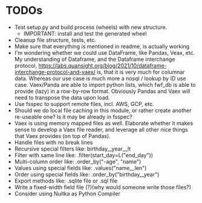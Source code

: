 
# TODOs

- Test setup.py and build process (wheels) with new structure.
   - IMPORTANT: install and test the generated wheel
- Cleanup file structure, tests, etc.
- Make sure that everything is mentioned in readme, is actually working
- I'm wondering whether we could use DataFrame, like Pandas, Veax, etc.
   My understanding of Dataframe, and the Dataframe interchange protocol,
   https://labs.quansight.org/blog/2021/10/dataframe-interchange-protocol-and-vaex/
   is, that it is very much for columnar data. Whereas our use case is much more a
   nosql / lookup by ID use case. Vaex/Panda are able to import python lists, which
   fwf_db is able to provide (lazy) in a row-by-row format. Obviously Pandas and
   Vaex will need to transpose the data upon load.
- Use fsspec to support remote files, incl. AWS, GCP, etc.
- Should we do local file caching in this module, or rather create another
  re-useable one? Is it may be already in fsspec?
- Vaex is using memory mapped files as well. Elaborate whether it makes
  sense to develop a Vaex file reader, and leverage all other nice things
  that Vaex provides (on top of Pandas).
- Handle files with no break lines
- Recursive special filters like: birthday\_\_year\_\_lt
- Filter with same line like: .filter(start\_day=L("end\_day"))
- Multi-column order like: .order\_by("-age", "name")
- Values using special fields like: .values("name\_\_len")
- Order using special fields like: .order\_by("birthday\_\_year")
- Export methods like: .sqlite file or .sql file
- Write a fixed-width field file (?)(why would someone write those files?)
- Consider using Nuitka as Python Compiler